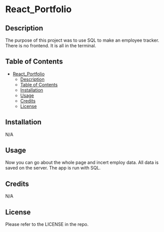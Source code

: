 # React_Portfolio

## Description

The purpose of this project was to use SQL to make an employee tracker. There is no frontend. It is all in the terminal.

## Table of Contents

- [React\_Portfolio](#react_portfolio)
  - [Description](#description)
  - [Table of Contents](#table-of-contents)
  - [Installation](#installation)
  - [Usage](#usage)
  - [Credits](#credits)
  - [License](#license)

## Installation

N/A

## Usage

Now you can go about the whole page and incert employ data. All data is saved on the server. The app is run with SQL.

## Credits

N/A

## License

Please refer to the LICENSE in the repo.
